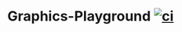 # Graphics-Playground [![ci](https://github.com/Les-Informatichiens/Graphics-Playground/actions/workflows/cmake-multi-platform.yml/badge.svg?branch=master)](https://github.com/Les-Informatichiens/Graphics-Playground/actions/workflows/cmake-multi-platform.yml)